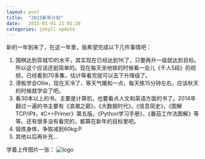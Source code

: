 ```yaml
---
layout: post
title:  "2015新年计划"
date:   2015-01-01 21:01:28
categories: jekyll update
---
```

新的一年到来了，在这一年里，我希望完成以下几件事情吧：

1. 围棋达到弈城1D的水平，其实现在已经达到1K了，只要再升一级就达到目标。所以这个应该还挺简单的。现在每天坐地铁的时候看一会儿《千人5段》的视频，已经看到70多集，估计等看完就可以去下升降级了。
2. 滑板学会Ollie，现在天冷了，等天气暖和一点，每天练15分钟左右，应该秋天的时候就学会了吧。
3. 看30本以上的书。主要是计算机，也要看点人文和英语方面的书了。2014年翻过一遍的书主要有《浪潮之巅》，《大数据时代》，《信息简史》，《图解TCP/IP》，《C++Primer》第五版，《Python学习手册》，《番茄工作法图解》等等。还有很多没有看完的，都算在新年的目标里吧。
4. 锻炼身体，争取减到60kg:P
5. 其他以后再补充...

学着上传图片一张：
![logo](http://tengrui.github.io/public/upload/logo-2x.png)